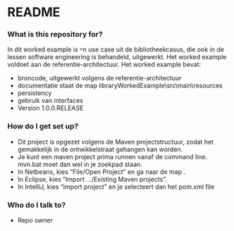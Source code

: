 # README #

### What is this repository for? ###


In dit worked example is ייn use case uit de bibliotheekcasus, die ook in de lessen software engineering is behandeld, uitgewerkt. Het worked example voldoet aan de referentie-architectuur. Het worked example bevat:

* broncode, uitgewerkt volgens de referentie-architectuur
* documentatie staat de map libraryWorkedExample\src\main\resources
* persistency
* gebruik van interfaces
* Version 1.0.0.RELEASE

### How do I get set up? ###

* Dit project is opgezet volgens de Maven projectstructuur, zodat het gemakkelijk in de ontwikkelstraat gehangen kan worden.
* Je kunt een maven project prima runnen vanaf de command line. mvn.bat moet dan wel in je zoekpad staan.
* In Netbeans, kies “File/Open Project” en ga naar de map <projectnaam>.
* In Eclipse, kies “Import …/Existing Maven projects”.
* In IntelliJ, kies “import project” en je selecteert dan het pom.xml file

### Who do I talk to? ###

* Repo owner